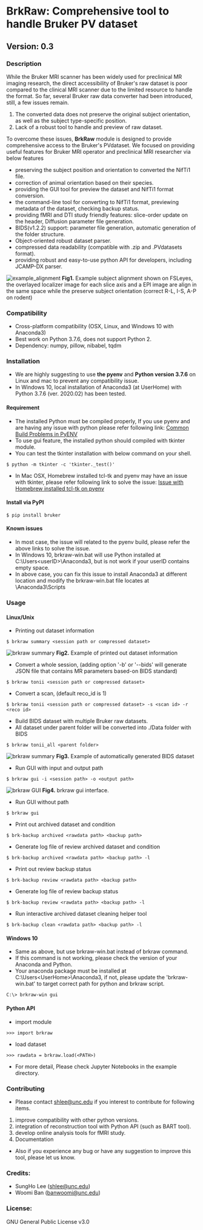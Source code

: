 # BrkRaw: Comprehensive tool to handle Bruker PV dataset
## Version: 0.3

### Description

While the Bruker MRI scanner has been widely used for preclinical MR imaging research, 
the direct accessibility of Bruker's raw dataset is poor compared to the clinical MRI scanner due to the limited resource to handle the format.
So far, several Bruker raw data converter had been introduced, still, a few issues remain.
1. The converted data does not preserve the original subject orientation, as well as the subject type-specific position.
2. Lack of a robust tool to handle and preview of raw dataset.

To overcome these issues, **BrkRaw** module is designed to provide comprehensive access to the Bruker's PVdataset.
We focused on providing useful features for Bruker MRI operator and preclinical MRI researcher via below features
- preserving the subject position and orientation to converted the NifTi1 file.
- correction of animal orientation based on their species.
- providing the GUI tool for preview the dataset and NifTi1 format conversion.
- the command-line tool for converting to NifTi1 format, previewing metadata of the dataset, checking backup status.
- providing fMRI and DTI study friendly features: slice-order update on the header, Diffusion parameter file generation.
- BIDS(v1.2.2) support: parameter file generation, automatic generation of the folder structure.
- Object-oriented robust dataset parser.
- compressed data readability (compatible with .zip and .PVdatasets format).
- providing robust and easy-to-use python API for developers, including JCAMP-DX parser.


![example_alignment](imgs/brkraw_alignment.png)
**Fig1.** Example subject alignment shown on FSLeyes, the overlayed localizer image for each slice axis and a EPI image are align in the same space while the preserve subject orientation (correct R-L, I-S, A-P on rodent)

### Compatibility
- Cross-platform compatibility (OSX, Linux, and Windows 10 with Anaconda3)
- Best work on Python 3.7.6, does not support Python 2.
- Dependency: numpy, pillow, nibabel, tqdm

### Installation
- We are highly suggesting to use **the pyenv** and **Python version 3.7.6** on Linux and mac to prevent any compatibility issue.
- In Windows 10, local installation of Anaconda3 (at UserHome) with Python 3.7.6 (ver. 2020.02) has been tested.

#### Requirement
- The installed Python must be compiled properly, If you use pyenv and are having any issue with python please refer following link: 
[Common Build Problems in PyENV](https://github.com/pyenv/pyenv/wiki/common-build-problems)
- To use gui feature, the installed python should compiled with tkinter module.
- You can test the tkinter installation with below command on your shell.
```angular2html
$ python -m tkinter -c 'tkinter._test()'
```

- In Mac OSX, Homebrew installed tcl-tk and pyenv may have an issue with tkinter, please refer following link to solve the issue:
[Issue with Homebrew installed tcl-tk on pyenv](https://github.com/pyenv/pyenv/issues/1375)

#### Install via PyPI
```angular2html
$ pip install bruker
```

#### Known issues
- In most case, the issue will related to the pyenv build, please refer the above links to solve the issue.
- In Windows 10, brkraw-win.bat will use Python installed at C:\Users\<userID>\Anaconda3, but is not work if your userID contains empty space.
- In above case, you can fix this issue to install Anaconda3 at different location and modify the brkraw-win.bat file locates at <newlocation>\Anaconda3\Scripts

### Usage
#### Linux/Unix
- Printing out dataset information
```angular2html
$ brkraw summary <session path or compressed dataset>
```
![brkraw summary](imgs/brkraw_print_summary.png)
**Fig2.** Example of printed out dataset information

- Convert a whole session, (adding option '-b' or '--bids' will generate JSON file that contains MR parameters based-on BIDS standard)
```angular2html
$ brkraw tonii <session path or compressed dataset>
```

- Convert a scan, (default reco_id is 1)
```angular2html
$ brkraw tonii <session path or compressed dataset> -s <scan id> -r <reco id>
```

- Build BIDS dataset with multiple Bruker raw datasets. 
- All dataset under parent folder will be converted into ./Data folder with BIDS
```angular2html
$ brkraw tonii_all <parent folder>
```
![brkraw summary](imgs/brkraw_bids.png)
**Fig3.** Example of automatically generated BIDS dataset

- Run GUI with input and output path
```angular2html
$ brkraw gui -i <session path> -o <output path>
```
![brkraw GUI](imgs/brkraw_gui.png)
**Fig4.** brkraw gui interface.

- Run GUI without path
```angular2html
$ brkraw gui
```

- Print out archived dataset and condition
```angular2html
$ brk-backup archived <rawdata path> <backup path>
```

- Generate log file of review archived dataset and condition
```angular2html
$ brk-backup archived <rawdata path> <backup path> -l
```

- Print out review backup status
```angular2html
$ brk-backup review <rawdata path> <backup path>
```

- Generate log file of review backup status
```angular2html
$ brk-backup review <rawdata path> <backup path> -l
```

- Run interactive archived dataset cleaning helper tool
```angular2html
$ brk-backup clean <rawdata path> <backup path> -l
```


#### Windows 10
- Same as above, but use brkraw-win.bat instead of brkraw command.
- If this command is not working, please check the version of your Anaconda and Python.
- Your anaconda package must be installed at C:\Users\<UserHome>\Anaconda3, if not, please update the 'brkraw-win.bat' to target correct path for python and brkraw script.

```angular2html
C:\> brkraw-win gui
```

#### Python API
- import module
```angular2html
>>> import brkraw
```

- load dataset
```angular2html
>>> rawdata = brkraw.load(<PATH>)
```

- For more detail, Please check Jupyter Notebooks in the example directory.

### Contributing
- Please contact shlee@unc.edu if you interest to contribute for following items.
1. improve compatibility with other python versions.
2. integration of reconstruction tool with Python API (such as BART tool).
3. develop online analysis tools for fMRI study.
4. Documentation
- Also if you experience any bug or have any suggestion to improve this tool, please let us know.

### Credits:
- SungHo Lee (shlee@unc.edu)
- Woomi Ban (banwoomi@unc.edu) 

### License:
GNU General Public License v3.0
